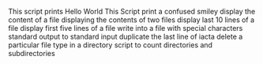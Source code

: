 This script prints Hello World
This Script print a confused smiley
display the content of a file
displaying the contents of two files
display last 10 lines of a file
display first five lines of a file
write into a file with special characters
standard output to standard input
duplicate the last line of iacta
delete a particular file type in a directory
script to count directories and subdirectories
